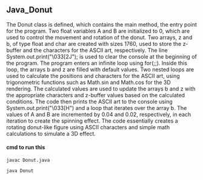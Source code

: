 ## Java_Donut


The Donut class is defined, which contains the main method, the entry point for the program.
Two float variables A and B are initialized to 0, which are used to control the movement and rotation of the donut.
Two arrays, z and b, of type float and char are created with sizes 1760, used to store the z-buffer and the characters for the ASCII art, respectively.
The line System.out.print("\033[2J"); is used to clear the console at the beginning of the program.
The program enters an infinite loop using for(;;). Inside this loop, the arrays b and z are filled with default values.
Two nested loops are used to calculate the positions and characters for the ASCII art, using trigonometric functions such as Math.sin and Math.cos for the 3D rendering.
The calculated values are used to update the arrays b and z with the appropriate characters and z-buffer values based on the calculated conditions.
The code then prints the ASCII art to the console using System.out.print("\033[H") and a loop that iterates over the array b.
The values of A and B are incremented by 0.04 and 0.02, respectively, in each iteration to create the spinning effect.
The code essentially creates a rotating donut-like figure using ASCII characters and simple math calculations to simulate a 3D effect.




#### cmd to run this 

```
javac Donut.java
```

```
java Donut
```
